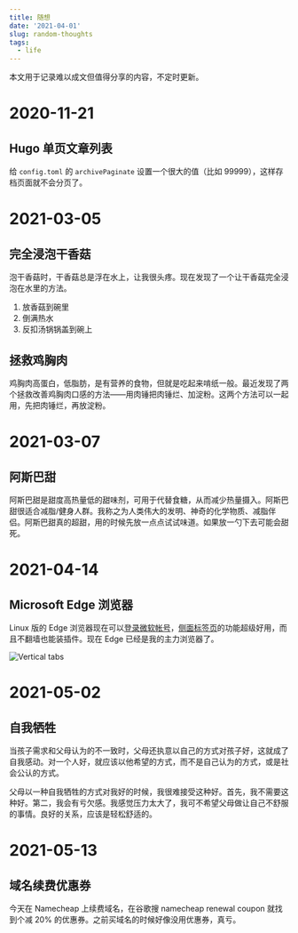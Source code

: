 ```yaml
---
title: 随想
date: '2021-04-01'
slug: random-thoughts
tags:
  - life
---
```


<!--more-->

本文用于记录难以成文但值得分享的内容，不定时更新。

# 2020-11-21

## Hugo 单页文章列表

给 `config.toml` 的 `archivePaginate` 设置一个很大的值（比如 99999），这样存档页面就不会分页了。

# 2021-03-05

## 完全浸泡干香菇

泡干香菇时，干香菇总是浮在水上，让我很头疼。现在发现了一个让干香菇完全浸泡在水里的方法。

1. 放香菇到碗里
1. 倒满热水
1. 反扣汤锅锅盖到碗上

## 拯救鸡胸肉

鸡胸肉高蛋白，低脂肪，是有营养的食物，但就是吃起来啃纸一般。最近发现了两个拯救改善鸡胸肉口感的方法——用肉锤把肉锤烂、加淀粉。这两个方法可以一起用，先把肉锤烂，再放淀粉。

# 2021-03-07

## 阿斯巴甜

阿斯巴甜是甜度高热量低的甜味剂，可用于代替食糖，从而减少热量摄入。阿斯巴甜很适合减脂/健身人群。我称之为人类伟大的发明、神奇的化学物质、减脂伴侣。阿斯巴甜真的超甜，用的时候先放一点点试试味道。如果放一勺下去可能会甜死。

# 2021-04-14

## Microsoft Edge 浏览器

Linux 版的 Edge 浏览器现在可以[登录微软帐号](https://techcommunity.microsoft.com/t5/articles/users-can-now-sign-in-and-sync-their-favorites-with-microsoft/m-p/2230134)，[侧面标签页](https://techcommunity.microsoft.com/t5/articles/vertical-tabs-preview-now-available-in-the-canary-and-dev/m-p/1823751)的功能超级好用，而且不翻墙也能装插件。现在 Edge 已经是我的主力浏览器了。

![Vertical tabs](https://techcommunity.microsoft.com/t5/image/serverpage/image-id/229553iB000EE470B363ACA/image-size/large?v=v2&px=999)

# 2021-05-02

## 自我牺牲

当孩子需求和父母认为的不一致时，父母还执意以自己的方式对孩子好，这就成了自我感动。对一个人好，就应该以他希望的方式，而不是自己认为的方式，或是社会公认的方式。

父母以一种自我牺牲的方式对我好的时候，我很难接受这种好。首先，我不需要这种好。第二，我会有亏欠感。我感觉压力太大了，我可不希望父母做让自己不舒服的事情。良好的关系，应该是轻松舒适的。

# 2021-05-13

## 域名续费优惠券

今天在 Namecheap 上续费域名，在谷歌搜 namecheap renewal coupon 就找到个减 20% 的优惠券。之前买域名的时候好像没用优惠券，真亏。
